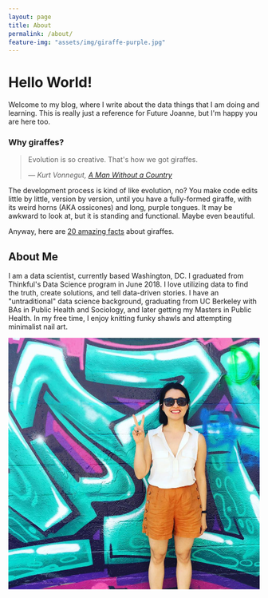 ```yaml
---
layout: page
title: About
permalink: /about/
feature-img: "assets/img/giraffe-purple.jpg"
---
```


<h1>Hello World!</h1>
Welcome to my blog, where I write about the data things that I am doing and learning.  This is really just a reference for Future Joanne, but I'm happy you are here too.

### Why giraffes?

> Evolution is so creative. That's how we got giraffes.
>
> &mdash; <cite> Kurt Vonnegut, [_A Man Without a Country_](https://www.amazon.com/Man-Without-Country-Kurt-Vonnegut/dp/081297736X)</cite>

The development process is kind of like evolution, no?  You make code edits little by little, version by version, until you have a fully-formed giraffe, with its weird horns (AKA ossicones) and long, purple tongues. It may be awkward to look at, but it is standing and functional.  Maybe even beautiful.  

Anyway, here are [20 amazing facts](https://www.discoverwildlife.com/animal-facts/mammals/21-amazing-facts-about-giraffes-you-might-not-know/) about giraffes.

<H2>About Me</H2>
I am a data scientist, currently based Washington, DC. I graduated from Thinkful's Data Science program in June 2018.  I love  utilizing data to find the truth, create solutions, and tell data-driven stories. I have an "untraditional" data science background, graduating from UC Berkeley with BAs in Public Health and Sociology, and later getting my Masters in Public Health.  In my free time, I enjoy knitting funky shawls and attempting minimalist nail art.


![Me](assets/img/avatar.jpg)
